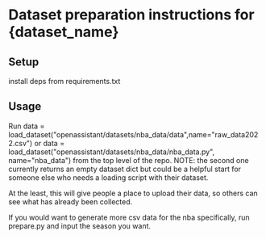 # Dataset preparation instructions for {dataset_name}

## Setup

install deps from requirements.txt

## Usage

Run 
    data = load_dataset("openassistant/datasets/nba_data/data",name="raw_data2022.csv") 
or
    data = load_dataset("openassistant/datasets/nba_data/nba_data.py", name="nba_data")
from the top level of the repo.
NOTE: the second one currently returns an empty dataset dict but could be a helpful start for someone else who needs a loading script with their dataset.

At the least, this will give people a place to upload their data, so others can see what has already been collected.

If you would want to generate more csv data for the nba specifically, run prepare.py and input the season you want.